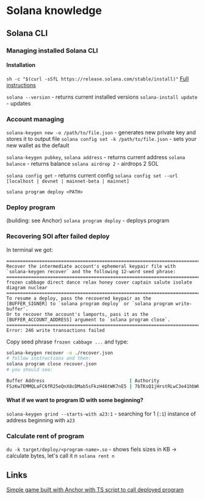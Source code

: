 # Solana knowledge

## Solana CLI

### Managing installed Solana CLI

#### Installation
`sh -c "$(curl -sSfL https://release.solana.com/stable/install)"`
[Full instructions](https://solana.com/developers/guides/getstarted/setup-local-development)

`solana --version` - returns current installed versions
`solana-install update` - updates

### Account managing

`solana-keygen new -o /path/to/file.json` - generates new private key and stores it to output file
`solana config set -k /path/to/file.json` - sets your new wallet as the default

`solana-keygen pubkey`, `solana address` - returns current address
`solana balance` - returns balance
`solana airdrop 2` - airdrops 2 SOL

`solana config get` - returns current config
`solana config set --url [localhost | devnet | mainnet-beta | mainnet]`

`solana program deploy <PATH>`

### Deploy program

(building: see Anchor)
`solana program deploy` - deploys program

### Recovering SOl after failed deploy

In terminal we got:
```
====================================================================================
Recover the intermediate account's ephemeral keypair file with
`solana-keygen recover` and the following 12-word seed phrase:
====================================================================================
frozen cabbage direct dance relax honey cover captain salute isolate diagram nuclear
====================================================================================
To resume a deploy, pass the recovered keypair as the
[BUFFER_SIGNER] to `solana program deploy` or `solana program write-buffer'.
Or to recover the account's lamports, pass it as the
[BUFFER_ACCOUNT_ADDRESS] argument to `solana program close`.
====================================================================================
Error: 246 write transactions failed
```

Copy seed phrase `frozen cabbage ...` and type:

``` bash
solana-keygen recover -o ./recover.json
# follow instructions and then:
solana program close recover.json
# you should see:

Buffer Address                               | Authority                                    | Balance
FSzKw7EMMQLaFC6fR25eQnX8cDMab5sFkzH46tWK7nE5 | 7bTKsQ1jHrstRLwC3e41hbWU34b1rv9Fpw521tAKhgHj | 2.6426076 SOL

```

#### What if we want to program ID with some beginning?

`solana-keygen grind --starts-with a23:1` - searching for 1 (`:1`) instance of address beginning with `a23`

### Calculate rent of program
`du -k target/deploy/<program-name>.so` - shows fiels sizes in KB -> calculate bytes, let's call it n
`solana rent n`

## Links

[Simple game built with Anchor with TS script to call deployed program](https://beta.solpg.io/tutorials/tiny-adventure)